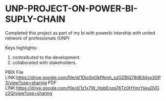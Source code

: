 # UNP-PROJECT-ON-POWER-BI-SUPLY-CHAIN

Completed this project as part of my bi with powerbi intership with united network of professionals (UNP)

Keys highlights:

1. contraibuted to the development.
2. collaborated with stakeholders.

PBIX File LINK:https://drive.google.com/file/d/1DioSnOkPAmh_szOZBlQ78iIB3dyo3GP3/view?usp=sharing
PDF LINK:https://drive.google.com/file/d/1z1x7W_HqbEnzq76Tz0HYmrYskuDVGz2Q/view?usp=sharing
